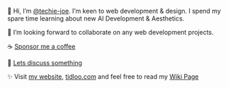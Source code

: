 👋 Hi, I’m [@techie-joe](//github.com/techie-joe).  I’m keen to web development & design.  I spend my spare time learning about new AI Development & Aesthetics.

💞️ I’m looking forward to collaborate on any web development projects.  

☕️ [Sponsor me a coffee](//github.com/sponsors/techie-joe)  

💬 [Lets discuss something](//github.com/techie-joe/techie-joe/discussions)  

✨ Visit [my website](//techie-joe.github.io), [tidloo.com](//tidloo.com) and feel free to read my [Wiki Page](//github.com/techie-joe/techie-joe/wiki)  

<!---
techie-joe/techie-joe is a ✨ special ✨ repository because its `README.md` (this file) appears on your GitHub profile.
You can click the Preview link to take a look at your changes.
--->
